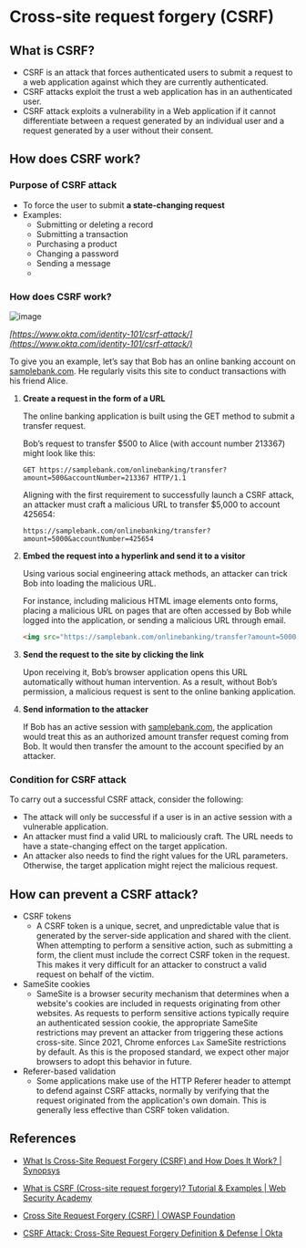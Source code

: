 # Cross-site request forgery (CSRF)

## What is CSRF?

- CSRF is an attack that forces authenticated users to submit a request to a web application against which they are currently authenticated.
- CSRF attacks exploit the trust a web application has in an authenticated user.
- CSRF attack exploits a vulnerability in a Web application if it cannot differentiate between a request generated by an individual user and a request generated by a user without their consent.

## How does CSRF work?

### Purpose of CSRF attack

- To force the user to submit **a state-changing request**
- Examples:
    - Submitting or deleting a record
    - Submitting a transaction
    - Purchasing a product
    - Changing a password
    - Sending a message
    - 
### How does CSRF work?
![image](https://github.com/dev-presenter/English-presentations/assets/52817735/7eafb3d2-80ce-42f7-9536-a163c4dea0a9)

*[https://www.okta.com/identity-101/csrf-attack/](https://www.okta.com/identity-101/csrf-attack/)*

To give you an example, let’s say that Bob has an online banking account on [samplebank.com](http://samplebank.com/). He regularly visits this site to conduct transactions with his friend Alice.

1. **Create a request in the form of a URL**

   The online banking application is built using the GET method to submit a transfer request.

   Bob’s request to transfer $500 to Alice (with account number 213367) might look like this:

    ```
    GET https://samplebank.com/onlinebanking/transfer?amount=500&accountNumber=213367 HTTP/1.1
    ```

   Aligning with the first requirement to successfully launch a CSRF attack, an attacker must craft a malicious URL to transfer $5,000 to account 425654:

    ```
    https://samplebank.com/onlinebanking/transfer?amount=5000&accountNumber=425654
    ```

2. **Embed the request into a hyperlink and send it to a visitor**

   Using various social engineering attack methods, an attacker can trick Bob into loading the malicious URL.

   For instance, including malicious HTML image elements onto forms, placing a malicious URL on pages that are often accessed by Bob while logged into the application, or sending a malicious URL through email.

    ```html
    <img src="https://samplebank.com/onlinebanking/transfer?amount=5000&accountNumber=425654" width="0" height= "0">
    ```

3. **Send the request to the site by clicking the link**

   Upon receiving it, Bob’s browser application opens this URL automatically without human intervention. As a result, without Bob’s permission, a malicious request is sent to the online banking application.

4. **Send information to the attacker**

   If Bob has an active session with [samplebank.com](http://samplebank.com/), the application would treat this as an authorized amount transfer request coming from Bob. It would then transfer the amount to the account specified by an attacker.


### Condition for CSRF attack

To carry out a successful CSRF attack, consider the following:

- The attack will only be successful if a user is in an active session with a vulnerable application.
- An attacker must find a valid URL to maliciously craft. The URL needs to have a state-changing effect on the target application.
- An attacker also needs to find the right values for the URL parameters. Otherwise, the target application might reject the malicious request.

## How can prevent a CSRF attack?

- CSRF tokens
    - A CSRF token is a unique, secret, and unpredictable value that is generated by the server-side application and shared with the client. When attempting to perform a sensitive action, such as submitting a form, the client must include the correct CSRF token in the request. This makes it very difficult for an attacker to construct a valid request on behalf of the victim.
- SameSite cookies
    - SameSite is a browser security mechanism that determines when a website's cookies are included in requests originating from other websites. As requests to perform sensitive actions typically require an authenticated session cookie, the appropriate SameSite restrictions may prevent an attacker from triggering these actions cross-site. Since 2021, Chrome enforces `Lax` SameSite restrictions by default. As this is the proposed standard, we expect other major browsers to adopt this behavior in future.
- Referer-based validation
    - Some applications make use of the HTTP Referer header to attempt to defend against CSRF attacks, normally by verifying that the request originated from the application's own domain. This is generally less effective than CSRF token validation.

## References

- [What Is Cross-Site Request Forgery (CSRF) and How Does It Work? | Synopsys](https://www.synopsys.com/glossary/what-is-csrf.html)

- [What is CSRF (Cross-site request forgery)? Tutorial & Examples | Web Security Academy](https://portswigger.net/web-security/csrf)

- [Cross Site Request Forgery (CSRF) | OWASP Foundation](https://owasp.org/www-community/attacks/csrf)

- [CSRF Attack: Cross-Site Request Forgery Definition & Defense | Okta](https://www.okta.com/identity-101/csrf-attack/)
